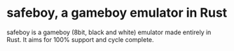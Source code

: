 safeboy, a gameboy emulator in Rust
====

safeboy is a gameboy (8bit, black and white) emulator made entirely in Rust. It aims for 100% support and cycle complete.